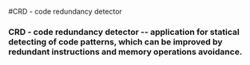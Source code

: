 #CRD - code redundancy detector
### CRD - code redundancy detector -- application for statical detecting of code patterns, which can be improved by redundant instructions and memory operations avoidance.
